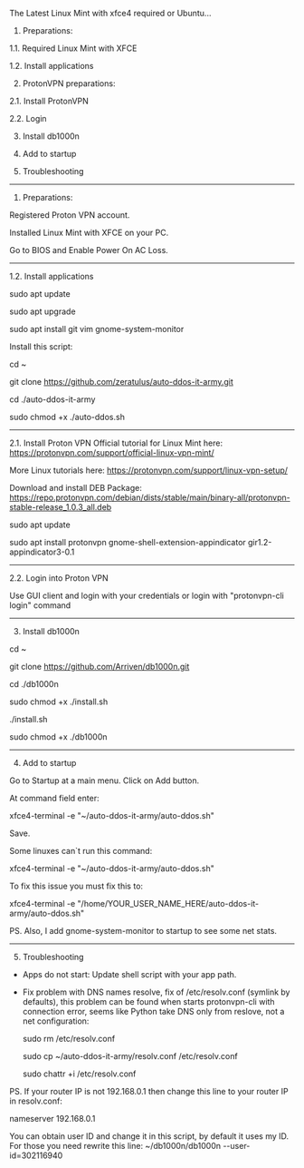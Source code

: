 The Latest Linux Mint with xfce4 required or Ubuntu...


1. Preparations:

1.1. Required Linux Mint with XFCE

1.2. Install applications

2. ProtonVPN preparations:

2.1. Install ProtonVPN

2.2. Login

3. Install db1000n

4. Add to startup

5. Troubleshooting

-----

1. Preparations:

Registered Proton VPN account.

Installed Linux Mint with XFCE on your PC.

Go to BIOS and Enable Power On AC Loss.

----



1.2. Install applications

sudo apt update

sudo apt upgrade

sudo apt install git vim gnome-system-monitor


Install this script:

cd ~

git clone https://github.com/zeratulus/auto-ddos-it-army.git

cd ./auto-ddos-it-army

sudo chmod +x ./auto-ddos.sh


----



2.1. Install Proton VPN
Official tutorial for Linux Mint here: https://protonvpn.com/support/official-linux-vpn-mint/


More Linux tutorials here: https://protonvpn.com/support/linux-vpn-setup/


Download and install DEB Package:
https://repo.protonvpn.com/debian/dists/stable/main/binary-all/protonvpn-stable-release_1.0.3_all.deb

sudo apt update

sudo apt install protonvpn gnome-shell-extension-appindicator gir1.2-appindicator3-0.1


----



2.2. Login into Proton VPN

 Use GUI client and login with your credentials or login with "protonvpn-cli login" command 

----



3. Install db1000n

cd ~
   
git clone https://github.com/Arriven/db1000n.git

cd ./db1000n

sudo chmod +x ./install.sh

./install.sh

sudo chmod +x ./db1000n



----


4. Add to startup

Go to Startup at a main menu.
Click on Add button.

At command field enter:

xfce4-terminal -e "~/auto-ddos-it-army/auto-ddos.sh"

Save.



Some linuxes can`t run this command: 

xfce4-terminal -e "~/auto-ddos-it-army/auto-ddos.sh"


To fix this issue you must fix this to:

xfce4-terminal -e "/home/YOUR_USER_NAME_HERE/auto-ddos-it-army/auto-ddos.sh"


PS. Also, I add gnome-system-monitor to startup to see some net stats.

----

5. Troubleshooting
 - Apps do not start:
    Update shell script with your app path.
   
   
 - Fix problem with DNS names resolve, fix of /etc/resolv.conf (symlink by defaults), this problem can be found when starts protonvpn-cli with connection error, seems like Python take DNS only from reslove, not a net configuration:

   
   sudo rm /etc/resolv.conf
   
   sudo cp ~/auto-ddos-it-army/resolv.conf /etc/resolv.conf
   
   sudo chattr +i /etc/resolv.conf

PS. If your router IP is not 192.168.0.1 then change this line to your router IP in resolv.conf: 

nameserver 192.168.0.1


You can obtain user ID and change it in this script, by default it uses my ID.
For those you need rewrite this line: ~/db1000n/db1000n --user-id=302116940